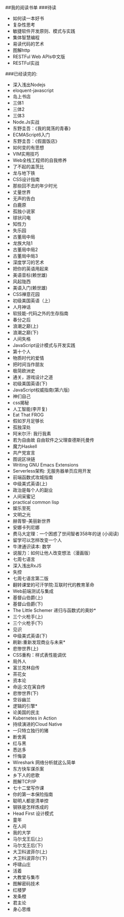 ##我的阅读书单
###待读
*  如何读一本好书
*  复杂性思考
*  敏捷软件开发原则、模式与实践
*  集体智慧编程
*  易读代码的艺术
*  图解http
*  RESTFul Web APIs中文版
*  RESTFul实战

###已经读完的:
*  深入浅出Nodejs
*  eloquent-javascript
*  岛上书店
*  三体1
*  三体2
*  三体3
*  Node.Js实战
*  东野圭吾：《我的晃荡的青春》
*  ECMAScript6入门
*  东野圭吾：《假面饭店》
*  如何变的有思想
*  VIM实用技巧
*  Web全栈工程师的自我修养
*  了不起的盖茨比
*  龙与地下铁
*  CSS设计指南
*  那些回不去的年少时光
*  丈量世界
*  无声的告白
*  白鹿原
*  孤独小说家
*  球状闪电
*  知性力
*  失乐园
*  古董局中局
*  龙族大陆1
*  古董局中局2
*  古董局中局3
*  深度学习的艺术
*  把你的英语用起来
*  美语音标(赖世雄)
*  风起陇西
*  美语入门(赖世雄)
*  CSS禅意花园
*  初级美国英语（上）
*  人月神话
*  软技能-代码之外的生存指南
*  春分之后
*  浪潮之巅(上)
*  浪潮之巅(下)
*  人间失格
*  JavaScript设计模式与开发实践
*  第十个人
*  物质时代的爱情
*  把时间当作朋友
*  极简欧洲史
*  通关，游戏设计之道
*  初级美国英语(下)
*  JavaScript权威指南(第六版)
*  神们自己
*  css揭秘
*  人工智能(李开复)
*  Eat That FROG
*  假如岁月足够长
*  孤独深处
*  阿米尔汗: 我行我素
*  若为自由故 自由软件之父理查德斯托曼传
*  魔力Haskell
*  共产党宣言
*  图说区块链
*  Writing GNU Emacs Extensions
*  Serverless架构: 无服务器单页应用开发
*  前端函数式攻城指南
*  中级美式英语(上)
*  政治是每个人的副业
*  人间采蜜记
*  practical common lisp
*  娱乐至死
*  文明之光
*  赫胥黎-美丽新世界
*  安娜卡列尼娜
*  费马大定理：一个困惑了世间智者358年的谜 (小阅读)
*  留学可以怎样改变一个人
*  牛津通识读本: 数学
*  说服力：如何让他人改变想法（漫画版）
*  七周七语言
*  深入浅出RxJS
*  失控
*  七周七语言第二版
*  翻转课堂的可汗学院:互联时代的教育革命
*  Web前端测试与集成
*  基督山伯爵(上)
*  基督山伯爵(下)
*  The Little Schemer 递归与函数式的奥妙*
*  三个火枪手(上)
*  三个火枪手(下)
*  见识
*  中级美式英语(下)
*  刷新:重新发现商业与未来*
*  悲惨世界(上)
*  CSS重构：样式表性能调优
*  局外人
*  富兰克林自传
*  茶花女
*  资本论
*  命运:文在寅自传
*  悲惨世界(下)
*  空谷幽兰
*  逻辑的引擎*
*  论美国的民主
*  Kubernetes in Action
*  持续演进的Cloud Native
*  一只特立独行的猪
*  断舍离
*  红与黑
*  悉达多
*  忏悔录
*  Wireshark 网络分析就这么简单
*  东方快车谋杀案
*  乡下人的悲歌
*  图解TCP/IP
*  七十二堂写作课
*  你的第一本保险指南
*  聪明人都是清单控
*  钢铁是怎样炼成的
*  Head First 设计模式
*  童年
*  在人间
*  我的大学
*  马尔戈王后(上)
*  马尔戈王后(下)
*  大卫科波菲尔(上)
*  大卫科波菲尔(下)
*  呼啸山庄
*  活着
*  大教堂与集市
*  图解密码技术
*  红楼梦
*  发条橙
*  君主论
*  身心思维
